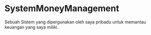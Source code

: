 # SystemMoneyManagement
Sebuah Sistem yang dipergunakan oleh saya pribadu untuk memantau keuangan yang saya miliki.
